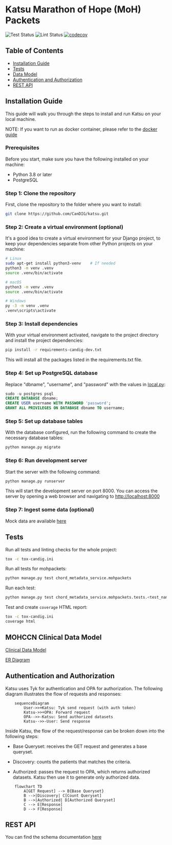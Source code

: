 # Katsu Marathon of Hope (MoH) Packets

![Test Status](https://github.com/CanDIG/katsu/workflows/Test/badge.svg)
![Lint Status](https://github.com/CanDIG/katsu/workflows/Lint/badge.svg)
[![codecov](https://codecov.io/gh/CanDIG/katsu/branch/master/graph/badge.svg)](https://codecov.io/gh/CanDIG/katsu)

## Table of Contents

- [Installation Guide](#installation-guide) <!-- omit in toc -->
- [Tests](#tests)
- [Data Model](#mohccn-clinical-data-model)
- [Authentication and Authorization](#authentication-and-authorization)
- [REST API](#rest-api)

## Installation Guide

This guide will walk you through the steps to install and run Katsu on your local machine.

NOTE: If you want to run as docker container, please refer to the [docker guide](https://github.com/CanDIG/CanDIGv2/blob/develop/docs/install-docker.md)

### Prerequisites

Before you start, make sure you have the following installed on your machine:

- Python 3.8 or later
- PostgreSQL

### Step 1: Clone the repository

First, clone the repository to the folder where you want to install:

```bash
git clone https://github.com/CanDIG/katsu.git
```

### Step 2: Create a virtual environment (optional)

It's a good idea to create a virtual environment for your Django project, to keep your dependencies separate from other Python projects on your machine:

```bash
# Linux
sudo apt-get install python3-venv    # If needed
python3 -m venv .venv
source .venv/bin/activate

# macOS
python3 -m venv .venv
source .venv/bin/activate

# Windows
py -3 -m venv .venv
.venv\scripts\activate
```

### Step 3: Install dependencies

With your virtual environment activated, navigate to the project directory and install the project dependencies:

```bash
pip install -r requirements-candig-dev.txt
```

This will install all the packages listed in the requirements.txt file.

### Step 4: Set up PostgreSQL database

Replace "dbname", "username", and "password" with the values in [local.py](config/settings/local.py):

```sql
sudo -u postgres psql
CREATE DATABASE dbname;
CREATE USER username WITH PASSWORD 'password';
GRANT ALL PRIVILEGES ON DATABASE dbname TO username;
```

### Step 5: Set up database tables

With the database configured, run the following command to create the necessary database tables:

```bash
python manage.py migrate
```

### Step 6: Run development server

Start the server with the following command:

```bash
python manage.py runserver
```

This will start the development server on port 8000. You can access the server by opening a web browser and navigating to <http://localhost:8000>

### Step 7: Ingest some data (optional)

Mock data are available [here](chord_metadata_service/mohpackets/data/README.md)

## Tests

Run all tests and linting checks for the whole project:

```bash
tox -c tox-candig.ini
```

Run all tests for mohpackets:

```bash
python manage.py test chord_metadata_service.mohpackets
```

Run each test:

```bash
python manage.py test chord_metadata_service.mohpackets.tests.<test_name>
```

Test and create `coverage` HTML report:

```bash
tox -c tox-candig.ini
coverage html
```

## MOHCCN Clinical Data Model

[Clinical Data Model](https://www.marathonofhopecancercentres.ca/docs/default-source/policies-and-guidelines/mohccn-clinical-data-model_v1_endorsed6oct-2022.pdf?Status=Master&sfvrsn=7f6bd159_7)

[ER Diagram](https://www.marathonofhopecancercentres.ca/docs/default-source/policies-and-guidelines/mohccn_data_standard_er_diagram_endorsed6oct22.pdf?Status=Master&sfvrsn=dd57a75e_5)

## Authentication and Authorization

Katsu uses Tyk for authentication and OPA for authorization. The following diagram illustrates the flow of requests and responses:

```mermaid
    sequenceDiagram
        User->>+Katsu: Tyk send request (with auth token)
        Katsu->>+OPA: Forward request
        OPA-->>-Katsu: Send authorized datasets
        Katsu-->>-User: Send response
```

Inside Katsu, the flow of the request/response can be broken down into the following steps:

- Base Queryset: receives the GET request and generates a base queryset.

- Discovery: counts the patients that matches the criteria.

- Authorized: passes the request to OPA, which returns authorized datasets. Katsu then use it to generate only authorized data.

```mermaid
    flowchart TD
        A[GET Request] --> B{Base Queryset}
        B -->|Discovery| C[Count Queryset]
        B -->|Authorized| D[Authorized Queryset]
        C --> E[Response]
        D --> F[Response]
```

## REST API

You can find the schema documentation [here](chord_metadata_service/mohpackets/docs/README.MD)
